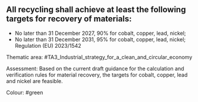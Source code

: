 ## All recycling shall achieve at least the following targets for recovery of materials:
- No later than 31 December 2027, 90% for cobalt, copper, lead, nickel;
- No later than 31 December 2031, 95% for cobalt, copper, lead, nickel;
Regulation (EU) 2023/1542

Thematic area: #TA3_Industrial_strategy_for_a_clean_and_circular_economy

Assessment: Based on the current draft guidance for the calculation and verification rules for material recovery, the targets for cobalt, copper, lead and nickel are feasible.

Colour: #green
